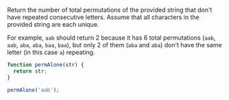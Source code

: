 Return the number of total permutations of the provided string that don't have repeated consecutive letters. Assume that all characters in the provided string are each unique.

For example, `aab` should return 2 because it has 6 total permutations (`aab`, `aab`, `aba`, `aba`, `baa`, `baa`), but only 2 of them (`aba` and `aba`) don't have the same letter (in this case `a`) repeating.

```js
function permAlone(str) {
  return str;
}

permAlone('aab');
```